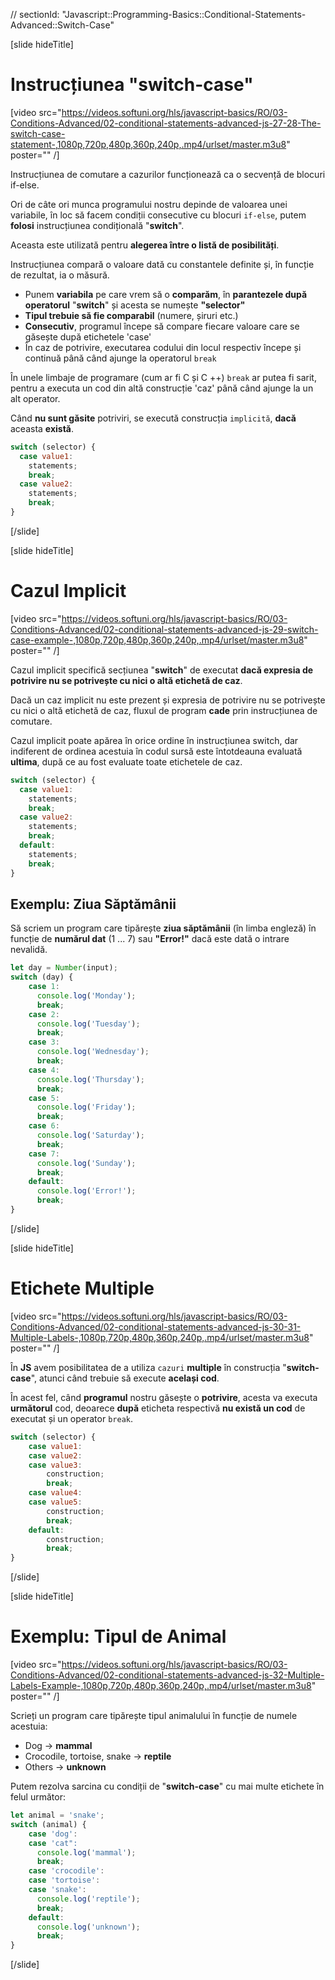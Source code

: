 // sectionId: "Javascript::Programming-Basics::Conditional-Statements-Advanced::Switch-Case"

[slide hideTitle]
# Instrucțiunea "switch-case"

[video src="https://videos.softuni.org/hls/javascript-basics/RO/03-Conditions-Advanced/02-conditional-statements-advanced-js-27-28-The-switch-case-statement-,1080p,720p,480p,360p,240p,.mp4/urlset/master.m3u8" poster="" /]

Instrucțiunea de comutare a cazurilor funcționează ca o secvență de blocuri if-else.

Ori de câte ori munca programului nostru depinde de valoarea unei variabile, în loc să facem condiții consecutive cu blocuri `if-else`, putem **folosi** instrucțiunea condițională "**switch**".

Aceasta este utilizată pentru **alegerea între o listă de posibilități**.

Instrucțiunea compară o valoare dată cu constantele definite și, în funcție de rezultat, ia o măsură.

- Punem **variabila** pe care vrem să o **comparăm**, în **parantezele după operatorul** "**switch**" și acesta se numește **"selector"**
- **Tipul trebuie să fie comparabil** (numere, șiruri etc.)
- **Consecutiv**, programul începe să compare fiecare valoare care se găsește după etichetele 'case'
- În caz de potrivire, executarea codului din locul respectiv începe și continuă până când ajunge la operatorul `break`

În unele limbaje de programare (cum ar fi C și C ++) `break` ar putea fi sarit, pentru a executa un cod din altă construcție 'caz' până când ajunge la un alt operator.

Când **nu sunt găsite** potriviri, se execută construcția `implicită`, **dacă** aceasta **există**.

```js
switch (selector) {
  case value1:
    statements;
    break;
  case value2:
    statements;
    break;
}
```
[/slide]

[slide hideTitle]
# Cazul Implicit
[video src="https://videos.softuni.org/hls/javascript-basics/RO/03-Conditions-Advanced/02-conditional-statements-advanced-js-29-switch-case-example-,1080p,720p,480p,360p,240p,.mp4/urlset/master.m3u8" poster="" /]

Cazul implicit specifică secțiunea "**switch**" de executat **dacă expresia de potrivire nu se potrivește cu nici o altă etichetă de caz**.

Dacă un caz implicit nu este prezent și expresia de potrivire nu se potrivește cu nici o altă etichetă de caz, fluxul de program **cade** prin instrucțiunea de comutare.

Cazul implicit poate apărea în orice ordine în instrucțiunea switch, dar indiferent de ordinea acestuia în codul sursă este întotdeauna evaluată **ultima**, după ce au fost evaluate toate etichetele de caz.

```js
switch (selector) {
  case value1:
    statements;
    break;
  case value2:
    statements;
    break;
  default:
    statements;
    break;
}
```

## Exemplu: Ziua Săptămânii
Să scriem un program care tipărește **ziua săptămânii** (în limba engleză) în funcție de **numărul dat** (1 ... 7) sau **"Error!"** dacă este dată o intrare nevalidă.
```js
let day = Number(input);
switch (day) {
    case 1:
      console.log('Monday');
      break;
    case 2:
      console.log('Tuesday');
      break;
    case 3:
      console.log('Wednesday');
      break;
    case 4:
      console.log('Thursday');
      break;
    case 5:
      console.log('Friday');
      break;
    case 6:
      console.log('Saturday');
      break;
    case 7:
      console.log('Sunday');
      break;
    default:
      console.log('Error!');
      break;
}
```
[/slide]

[slide hideTitle]
# Etichete Multiple
[video src="https://videos.softuni.org/hls/javascript-basics/RO/03-Conditions-Advanced/02-conditional-statements-advanced-js-30-31-Multiple-Labels-,1080p,720p,480p,360p,240p,.mp4/urlset/master.m3u8" poster="" /]

În **JS** avem posibilitatea de a utiliza `cazuri` **multiple** în construcția "**switch-case**", atunci când trebuie să execute **același cod**.

În acest fel, când **programul** nostru găsește o **potrivire**, acesta va executa **următorul** cod, deoarece **după** eticheta respectivă **nu există un cod** de executat și un operator `break`.
```js
switch (selector) {
    case value1:
    case value2:
    case value3:
        construction;
        break;
    case value4:
    case value5:
        construction;
        break;
    default:
        construction;
        break;
}
```
[/slide]

[slide hideTitle]
# Exemplu: Tipul de Animal
[video src="https://videos.softuni.org/hls/javascript-basics/RO/03-Conditions-Advanced/02-conditional-statements-advanced-js-32-Multiple-Labels-Example-,1080p,720p,480p,360p,240p,.mp4/urlset/master.m3u8" poster="" /]

Scrieți un program care tipărește tipul animalului în funcție de numele acestuia:
- Dog \-\> **mammal**
- Crocodile, tortoise, snake \-\> **reptile**
- Others \-\> **unknown**

Putem rezolva sarcina cu condiții de "**switch-case**" cu mai multe etichete în felul următor:
```js live
let animal = 'snake';
switch (animal) {
    case 'dog':
    case 'cat":
      console.log('mammal');
      break;
    case 'crocodile':
    case 'tortoise':
    case 'snake':
      console.log('reptile');
      break;
    default:
      console.log('unknown');
      break;
}
```
[/slide]
